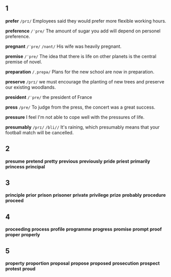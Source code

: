 ## 1
**prefer** 
`/prɪ/`
Employees said they would prefer more flexible working hours.

**preference** 
`/ˈpre/`
The amount of sugar you add will depend on personel preference.

**pregnant** 
`/ˈpre/` `/nənt/`
His wife was heavily pregnant.

**premise** 
`/ˈpre/`
The idea that there is life on other planets is the central premise of novel.

**preparation** 
`/ˌprepə/`
Plans for the new school are now in preparation.

**preserve** 
`/prɪ/`
we must encourage the planting of new trees and preserve our existing woodlands.

**president** 
`/ˈpre/`
the president of France

**press** 
`/pre/`
To judge from the press, the concert was a great success.

**pressure** 
I feel I'm not able to cope well with the pressures of life.

**presumably** 
`/prɪ/` `/bli//`
It's raining, which presumably means that your football match will be cancelled.

## 2
**presume** 
**pretend** 
**pretty** 
**previous** 
**previously** 
**pride** 
**priest** 
**primarily** 
**princess** 
**principal** 

## 3
**principle** 
**prior** 
**prison** 
**prisoner** 
**private** 
**privilege** 
**prize** 
**probably** 
**procedure** 
**proceed** 

## 4
**proceeding** 
**process** 
**profile** 
**programme** 
**progress** 
**promise** 
**prompt** 
**proof** 
**proper** 
**properly** 

## 5
**property** 
**proportion** 
**proposal** 
**propose** 
**proposed** 
**prosecution** 
**prospect** 
**protest** 
**proud** 